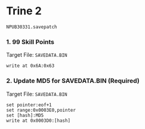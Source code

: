 #  Trine  2 

`NPUB30331.savepatch`

### 1. 99 Skill Points

Target File: `SAVEDATA.BIN`

```
write at 0x6A:0x63
```

### 2. Update MD5 for SAVEDATA.BIN (Required)

Target File: `SAVEDATA.BIN`

```
set pointer:eof+1
set range:0x0003E0,pointer
set [hash]:MD5
write at 0x0003D0:[hash]
```


